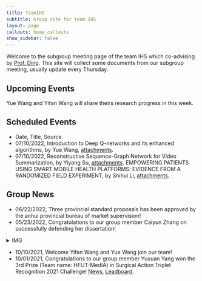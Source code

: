 ```yaml
---
title: TeamIHS
subtitle: Group site for team IHS
layout: page
callouts: home_callouts
show_sidebar: false
---
```


<!-- enable the latex in the markdown -->
<head>
  <script src="https://cdn.mathjax.org/mathjax/latest/MathJax.js?config=TeX-AMS-MML_HTMLorMML" type="text/javascript"></script>
  <script type="text/x-mathjax-config">
  MathJax.Hub.Config({
  tex2jax: {
  skipTags: ['script', 'noscript', 'style', 'textarea', 'pre'],
  inlineMath: [['$','$']]
  }
  });
  </script>
</head>
<!-- end of the addtional script -->

Welcome to the subgroup meeting page of the team IHS which co-advising by [Prof. Ding](http://faculty.hfut.edu.cn/~uUFn2m/zh_CN/index.htm). This site will collect some documents from our subgroup meeting, usually update every Thursday.

## Upcoming Events

Yue Wang and Yifan Wang will share theirs research progress in this week.

## Scheduled Events

- Date, Title, Source.
- 07/10/2022, Introduction to Deep Q-networks and its enhanced algorithms, by Yue Wang, [attachments](assets/slides/2023-06-19-DQN-Algorithm.pdf).
- 07/10/2022, Reconstructive Sequence-Graph Network for Video Summarization, by Yiyang Su, [attachments](assets/slides/2022-12-10-video-summary.pdf). EMPOWERING PATIENTS USING SMART MOBILE HEALTH PLATFORMS: EVIDENCE FROM A RANDOMIZED FIELD EXPERIMENT, by Shihui Li, [attachments](assets/slides/2022-12-10-SMART-MOBILE-HEALTH-PLATFORMS.pdf).

## Group News

- 06/22/2022, Three provincial standard proposals has been approved by the anhui provincial bureau of market supervision!
- 05/23/2022, Congratulations to our group member Caiyun Zhang on successfully defending her dissertation!

<details>
  <summary>IMG</summary>
  <img src="img/meet_in_june_1st.jpeg" />
</details>

- 10/10/2021, Welcome Yifan Wang and Yue Wang join our team!
- 10/01/2021, Congratulations to our group member Yuxuan Yang won the 3rd Prize (Team name: HFUT-MedIA) in Surgical Action Triplet Recognition 2021 Challenge! [News](https://cholectriplet2021.grand-challenge.org/), [Leadboard](https://cholectriplet2021.grand-challenge.org/results/).
